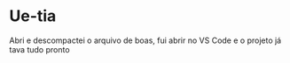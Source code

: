 # Ue-tia
Abri e descompactei o arquivo de boas, fui abrir no VS Code e o projeto já tava tudo pronto
